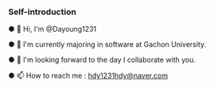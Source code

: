 ### Self-introduction

● 👋 Hi, I'm @Dayoung1231

● 🌱 I'm currently majoring in software at Gachon University.

● 💞️ I'm looking forward to the day I collaborate with you.

● 📫 How to reach me : hdy1231hdy@naver.com
